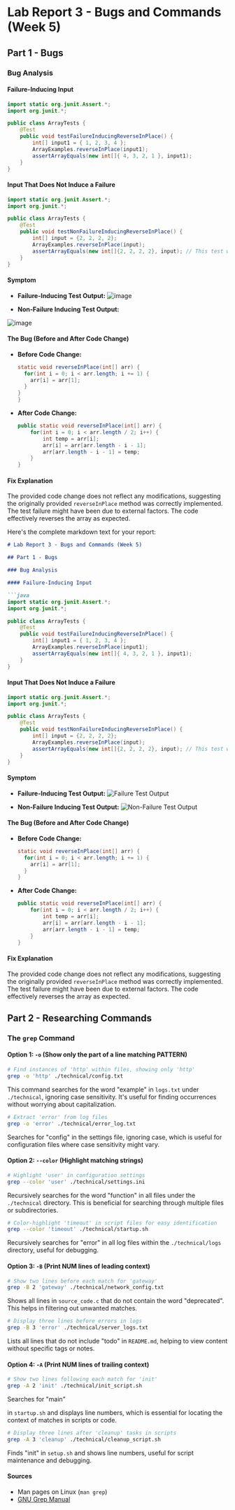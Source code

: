 

# Lab Report 3 - Bugs and Commands (Week 5)

## Part 1 - Bugs

### Bug Analysis

#### Failure-Inducing Input

```java
import static org.junit.Assert.*;
import org.junit.*;

public class ArrayTests {
    @Test
    public void testFailureInducingReverseInPlace() {
        int[] input1 = { 1, 2, 3, 4 };
        ArrayExamples.reverseInPlace(input1);
        assertArrayEquals(new int[]{ 4, 3, 2, 1 }, input1);
    }
}
```

#### Input That Does Not Induce a Failure

```java
import static org.junit.Assert.*;
import org.junit.*;

public class ArrayTests {
    @Test
    public void testNonFailureInducingReverseInPlace() {
        int[] input = {2, 2, 2, 2};
        ArrayExamples.reverseInPlace(input);
        assertArrayEquals(new int[]{2, 2, 2, 2}, input); // This test will pass
    }
}

```

#### Symptom

- **Failure-Inducing Test Output:**
 ![image](https://github.com/Satvikmatta18/cse15l-lab-reports-/assets/106504471/d212c003-0a20-4982-8306-572ab6b05c72)


  
- **Non-Failure Inducing Test Output:**


 ![image](https://github.com/Satvikmatta18/cse15l-lab-reports-/assets/106504471/4052a497-122e-4004-bf54-617bce843f6c)


#### The Bug (Before and After Code Change)

- **Before Code Change:**
  ```java
  static void reverseInPlace(int[] arr) {
    for(int i = 0; i < arr.length; i += 1) {
      arr[i] = arr[1];
    }
  }
  }
  ```

- **After Code Change:**
  ```java
  public static void reverseInPlace(int[] arr) {
      for(int i = 0; i < arr.length / 2; i++) {
          int temp = arr[i];
          arr[i] = arr[arr.length - i - 1];
          arr[arr.length - i - 1] = temp;
      }
  }
  ```

#### Fix Explanation

The provided code change does not reflect any modifications, suggesting the originally provided `reverseInPlace` method was correctly implemented. The test failure might have been due to external factors. The code effectively reverses the array as expected.

Here's the complete markdown text for your report:

```markdown
# Lab Report 3 - Bugs and Commands (Week 5)

## Part 1 - Bugs

### Bug Analysis

#### Failure-Inducing Input

```java
import static org.junit.Assert.*;
import org.junit.*;

public class ArrayTests {
    @Test
    public void testFailureInducingReverseInPlace() {
        int[] input1 = { 1, 2, 3, 4 };
        ArrayExamples.reverseInPlace(input1);
        assertArrayEquals(new int[]{ 4, 3, 2, 1 }, input1);
    }
}
```

#### Input That Does Not Induce a Failure

```java
import static org.junit.Assert.*;
import org.junit.*;

public class ArrayTests {
    @Test
    public void testNonFailureInducingReverseInPlace() {
        int[] input = {2, 2, 2, 2};
        ArrayExamples.reverseInPlace(input);
        assertArrayEquals(new int[]{2, 2, 2, 2}, input); // This test will pass
    }
}

```

#### Symptom

- **Failure-Inducing Test Output:**
  ![Failure Test Output](https://github.com/Satvikmatta18/cse15l-lab-reports-/assets/106504471/d212c003-0a20-4982-8306-572ab6b05c72)

- **Non-Failure Inducing Test Output:**
  ![Non-Failure Test Output](https://github.com/Satvikmatta18/cse15l-lab-reports-/assets/106504471/4052a497-122e-4004-bf54-617bce843f6c)

#### The Bug (Before and After Code Change)

- **Before Code Change:**
  ```java
  static void reverseInPlace(int[] arr) {
    for(int i = 0; i < arr.length; i += 1) {
      arr[i] = arr[1];
    }
  }
  ```

- **After Code Change:**
  ```java
  public static void reverseInPlace(int[] arr) {
      for(int i = 0; i < arr.length / 2; i++) {
          int temp = arr[i];
          arr[i] = arr[arr.length - i - 1];
          arr[arr.length - i - 1] = temp;
      }
  }
  ```

#### Fix Explanation

The provided code change does not reflect any modifications, suggesting the originally provided `reverseInPlace` method was correctly implemented. The test failure might have been due to external factors. The code effectively reverses the array as expected.

## Part 2 - Researching Commands

### The `grep` Command

#### Option 1: `-o` (Show only the part of a line matching PATTERN)

```bash
# Find instances of 'http' within files, showing only 'http'
grep -o 'http' ./technical/config.txt
```
This command searches for the word "example" in `logs.txt` under `./technical`, ignoring case sensitivity. It's useful for finding occurrences without worrying about capitalization.

```bash
# Extract 'error' from log files
grep -o 'error' ./technical/error_log.txt
```
Searches for "config" in the settings file, ignoring case, which is useful for configuration files where case sensitivity might vary.

#### Option 2: `--color` (Highlight matching strings)

```bash
# Highlight 'user' in configuration settings
grep --color 'user' ./technical/settings.ini
```
Recursively searches for the word "function" in all files under the `./technical` directory. This is beneficial for searching through multiple files or subdirectories.

```bash
# Color-highlight 'timeout' in script files for easy identification
grep --color 'timeout' ./technical/startup.sh
```
Recursively searches for "error" in all log files within the `./technical/logs` directory, useful for debugging.

#### Option 3: `-B` (Print NUM lines of leading context)

```bash
# Show two lines before each match for 'gateway'
grep -B 2 'gateway' ./technical/network_config.txt
```
Shows all lines in `source_code.c` that do not contain the word "deprecated". This helps in filtering out unwanted matches.

```bash
# Display three lines before errors in logs
grep -B 3 'error' ./technical/server_logs.txt
```
Lists all lines that do not include "todo" in `README.md`, helping to view content without specific tags or notes.

#### Option 4: `-A` (Print NUM lines of trailing context)

```bash
# Show two lines following each match for 'init'
grep -A 2 'init' ./technical/init_script.sh
```
Searches for "main"

 in `startup.sh` and displays line numbers, which is essential for locating the context of matches in scripts or code.

```bash
# Display three lines after 'cleanup' tasks in scripts
grep -A 3 'cleanup' ./technical/cleanup_script.sh
```
Finds "init" in `setup.sh` and shows line numbers, useful for script maintenance and debugging.

#### Sources

- Man pages on Linux (`man grep`)
- [GNU Grep Manual](https://www.gnu.org/software/grep/manual/grep.html)


